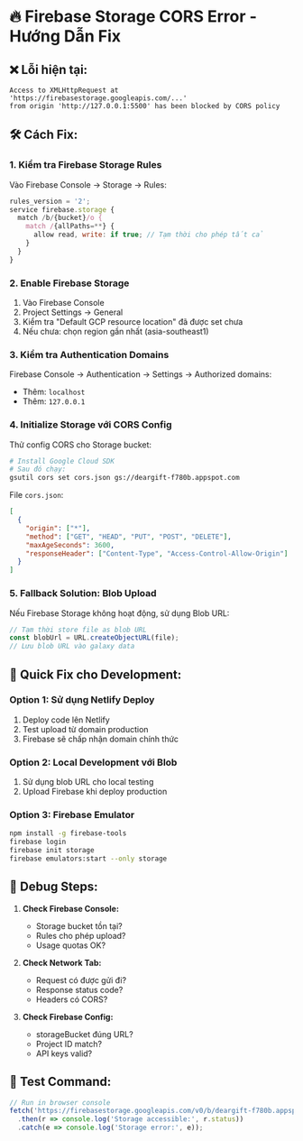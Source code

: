 # 🔥 Firebase Storage CORS Error - Hướng Dẫn Fix

## ❌ Lỗi hiện tại:
```
Access to XMLHttpRequest at 'https://firebasestorage.googleapis.com/...' 
from origin 'http://127.0.0.1:5500' has been blocked by CORS policy
```

## 🛠️ Cách Fix:

### 1. **Kiểm tra Firebase Storage Rules**
Vào Firebase Console → Storage → Rules:

```javascript
rules_version = '2';
service firebase.storage {
  match /b/{bucket}/o {
    match /{allPaths=**} {
      allow read, write: if true; // Tạm thời cho phép tất cả
    }
  }
}
```

### 2. **Enable Firebase Storage**
1. Vào Firebase Console
2. Project Settings → General
3. Kiểm tra "Default GCP resource location" đã được set chưa
4. Nếu chưa: chọn region gần nhất (asia-southeast1)

### 3. **Kiểm tra Authentication Domains**
Firebase Console → Authentication → Settings → Authorized domains:
- Thêm: `localhost`
- Thêm: `127.0.0.1`

### 4. **Initialize Storage với CORS Config**
Thử config CORS cho Storage bucket:

```bash
# Install Google Cloud SDK
# Sau đó chạy:
gsutil cors set cors.json gs://deargift-f780b.appspot.com
```

File `cors.json`:
```json
[
  {
    "origin": ["*"],
    "method": ["GET", "HEAD", "PUT", "POST", "DELETE"],
    "maxAgeSeconds": 3600,
    "responseHeader": ["Content-Type", "Access-Control-Allow-Origin"]
  }
]
```

### 5. **Fallback Solution: Blob Upload**
Nếu Firebase Storage không hoạt động, sử dụng Blob URL:

```javascript
// Tạm thời store file as blob URL
const blobUrl = URL.createObjectURL(file);
// Lưu blob URL vào galaxy data
```

## 🚀 Quick Fix cho Development:

### Option 1: Sử dụng Netlify Deploy
1. Deploy code lên Netlify
2. Test upload từ domain production
3. Firebase sẽ chấp nhận domain chính thức

### Option 2: Local Development với Blob
1. Sử dụng blob URL cho local testing
2. Upload Firebase khi deploy production

### Option 3: Firebase Emulator
```bash
npm install -g firebase-tools
firebase login
firebase init storage
firebase emulators:start --only storage
```

## 🔧 Debug Steps:

1. **Check Firebase Console:**
   - Storage bucket tồn tại?
   - Rules cho phép upload?
   - Usage quotas OK?

2. **Check Network Tab:**
   - Request có được gửi đi?
   - Response status code?
   - Headers có CORS?

3. **Check Firebase Config:**
   - storageBucket đúng URL?
   - Project ID match?
   - API keys valid?

## 📱 Test Command:
```javascript
// Run in browser console
fetch('https://firebasestorage.googleapis.com/v0/b/deargift-f780b.appspot.com/o')
  .then(r => console.log('Storage accessible:', r.status))
  .catch(e => console.log('Storage error:', e));
```
